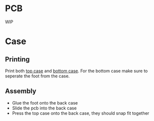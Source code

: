 # PCB
WIP

# Case
## Printing
Print both [top case](case/case-top.3mf) and [bottom case](case/case-bottom.3mf).
For the bottom case make sure to seperate the foot from the case.

## Assembly
- Glue the foot onto the back case
- Slide the pcb into the back case
- Press the top case onto the back case, they should snap fit together